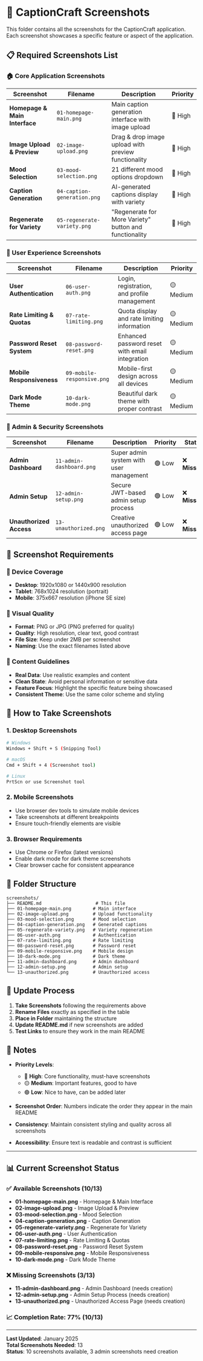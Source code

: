 # 📸 CaptionCraft Screenshots

This folder contains all the screenshots for the CaptionCraft application. Each screenshot showcases a specific feature or aspect of the application.

## 📋 **Required Screenshots List**

### **🏠 Core Application Screenshots**

| Screenshot | Filename | Description | Priority |
|------------|----------|-------------|----------|
| **Homepage & Main Interface** | `01-homepage-main.png` | Main caption generation interface with image upload | 🔴 High |
| **Image Upload & Preview** | `02-image-upload.png` | Drag & drop image upload with preview functionality | 🔴 High |
| **Mood Selection** | `03-mood-selection.png` | 21 different mood options dropdown | 🔴 High |
| **Caption Generation** | `04-caption-generation.png` | AI-generated captions display with variety | 🔴 High |
| **Regenerate for Variety** | `05-regenerate-variety.png` | "Regenerate for More Variety" button and functionality | 🔴 High |

### **👤 User Experience Screenshots**

| Screenshot | Filename | Description | Priority |
|------------|----------|-------------|----------|
| **User Authentication** | `06-user-auth.png` | Login, registration, and profile management | 🟡 Medium |
| **Rate Limiting & Quotas** | `07-rate-limiting.png` | Quota display and rate limiting information | 🟡 Medium |
| **Password Reset System** | `08-password-reset.png` | Enhanced password reset with email integration | 🟡 Medium |
| **Mobile Responsiveness** | `09-mobile-responsive.png` | Mobile-first design across all devices | 🟡 Medium |
| **Dark Mode Theme** | `10-dark-mode.png` | Beautiful dark theme with proper contrast | 🟡 Medium |

### **🔐 Admin & Security Screenshots**

| Screenshot | Filename | Description | Priority | Status |
|------------|----------|-------------|----------|---------|
| **Admin Dashboard** | `11-admin-dashboard.png` | Super admin system with user management | 🟢 Low | ❌ **Missing** |
| **Admin Setup** | `12-admin-setup.png` | Secure JWT-based admin setup process | 🟢 Low | ❌ **Missing** |
| **Unauthorized Access** | `13-unauthorized.png` | Creative unauthorized access page | 🟢 Low | ❌ **Missing** |

## 🎯 **Screenshot Requirements**

### **📱 Device Coverage**
- **Desktop**: 1920x1080 or 1440x900 resolution
- **Tablet**: 768x1024 resolution (portrait)
- **Mobile**: 375x667 resolution (iPhone SE size)

### **🎨 Visual Quality**
- **Format**: PNG or JPG (PNG preferred for quality)
- **Quality**: High resolution, clear text, good contrast
- **File Size**: Keep under 2MB per screenshot
- **Naming**: Use the exact filenames listed above

### **📸 Content Guidelines**
- **Real Data**: Use realistic examples and content
- **Clean State**: Avoid personal information or sensitive data
- **Feature Focus**: Highlight the specific feature being showcased
- **Consistent Theme**: Use the same color scheme and styling

## 🚀 **How to Take Screenshots**

### **1. Desktop Screenshots**
```bash
# Windows
Windows + Shift + S (Snipping Tool)

# macOS
Cmd + Shift + 4 (Screenshot tool)

# Linux
PrtScn or use Screenshot tool
```

### **2. Mobile Screenshots**
- Use browser dev tools to simulate mobile devices
- Take screenshots at different breakpoints
- Ensure touch-friendly elements are visible

### **3. Browser Requirements**
- Use Chrome or Firefox (latest versions)
- Enable dark mode for dark theme screenshots
- Clear browser cache for consistent appearance

## 📁 **Folder Structure**

```
screenshots/
├── README.md                    # This file
├── 01-homepage-main.png        # Main interface
├── 02-image-upload.png         # Upload functionality
├── 03-mood-selection.png       # Mood selection
├── 04-caption-generation.png   # Generated captions
├── 05-regenerate-variety.png   # Variety regeneration
├── 06-user-auth.png            # Authentication
├── 07-rate-limiting.png        # Rate limiting
├── 08-password-reset.png       # Password reset
├── 09-mobile-responsive.png    # Mobile design
├── 10-dark-mode.png            # Dark theme
├── 11-admin-dashboard.png      # Admin dashboard
├── 12-admin-setup.png          # Admin setup
└── 13-unauthorized.png         # Unauthorized access
```

## 🔄 **Update Process**

1. **Take Screenshots** following the requirements above
2. **Rename Files** exactly as specified in the table
3. **Place in Folder** maintaining the structure
4. **Update README.md** if new screenshots are added
5. **Test Links** to ensure they work in the main README

## 📝 **Notes**

- **Priority Levels**:
  - 🔴 **High**: Core functionality, must-have screenshots
  - 🟡 **Medium**: Important features, good to have
  - 🟢 **Low**: Nice to have, can be added later

- **Screenshot Order**: Numbers indicate the order they appear in the main README
- **Consistency**: Maintain consistent styling and quality across all screenshots
- **Accessibility**: Ensure text is readable and contrast is sufficient

---

## 📊 **Current Screenshot Status**

### **✅ Available Screenshots (10/13)**
- **01-homepage-main.png** - Homepage & Main Interface
- **02-image-upload.png** - Image Upload & Preview  
- **03-mood-selection.png** - Mood Selection
- **04-caption-generation.png** - Caption Generation
- **05-regenerate-variety.png** - Regenerate for Variety
- **06-user-auth.png** - User Authentication
- **07-rate-limiting.png** - Rate Limiting & Quotas
- **08-password-reset.png** - Password Reset System
- **09-mobile-responsive.png** - Mobile Responsiveness
- **10-dark-mode.png** - Dark Mode Theme

### **❌ Missing Screenshots (3/13)**
- **11-admin-dashboard.png** - Admin Dashboard (needs creation)
- **12-admin-setup.png** - Admin Setup Process (needs creation)
- **13-unauthorized.png** - Unauthorized Access Page (needs creation)

### **📈 Completion Rate**: 77% (10/13)

---

**Last Updated**: January 2025  
**Total Screenshots Needed**: 13  
**Status**: 10 screenshots available, 3 admin screenshots need creation

